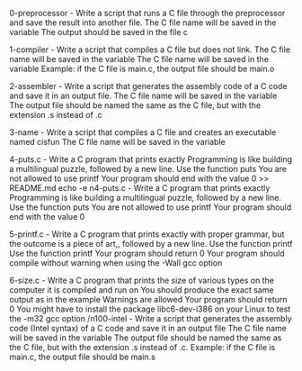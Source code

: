 0-preprocessor - Write a script that runs a C file through the preprocessor and save the result into another file. The C file name will be saved in the variable  The output should be saved in the file c 

1-compiler - Write a script that compiles a C file but does not link. The C file name will be saved in the variable  The C file name will be saved in the variable  Example: if the C file is main.c, the output file should be main.o 

2-assembler - Write a script that generates the assembly code of a C code and save it in an output file. The C file name will be saved in the variable  The output file should be named the same as the C file, but with the extension .s instead of .c

3-name - Write a script that compiles a C file and creates an executable named cisfun The C file name will be saved in the variable  

4-puts.c - Write a C program that prints exactly Programming is like building a multilingual puzzle, followed by a new line. Use the function puts You are not allowed to use printf Your program should end with the value 0  >> README.md
echo -e n4-puts.c - Write a C program that prints exactly Programming is like building a multilingual puzzle, followed by a new line. Use the function puts You are not allowed to use printf Your program should end with the value 0

5-printf.c - Write a C program that prints exactly with proper grammar, but the outcome is a piece of art,, followed by a new line. Use the function printf Use the function printf Your program should return 0 Your program should compile without warning when using the -Wall gcc option

6-size.c -  Write a C program that prints the size of various types on the computer it is compiled and run on You should produce the exact same output as in the example Warnings are allowed Your program should return 0 You might have to install the package libc6-dev-i386 on your Linux to test the -m32 gcc option
/n100-intel - Write a script that generates the assembly code (Intel syntax) of a C code and save it in an output file The C file name will be saved in the variable  The output file should be named the same as the C file, but with the extension .s instead of .c. Example: if the C file is main.c, the output file should be main.s

